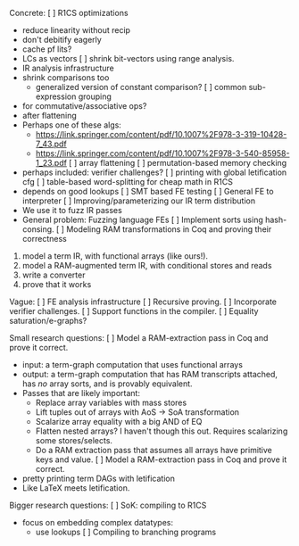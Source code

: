 Concrete:
[ ] R1CS optimizations
  * reduce linearity without recip
  * don't debitify eagerly
  * cache pf lits?
  * LCs as vectors
[ ] shrink bit-vectors using range analysis.
  * IR analysis infrastructure
  * shrink comparisons too
    * generalized version of constant comparison?
[ ] common sub-expression grouping
  * for commutative/associative ops?
  * after flattening
  * Perhaps one of these algs:
    * https://link.springer.com/content/pdf/10.1007%2F978-3-319-10428-7_43.pdf
    * https://link.springer.com/content/pdf/10.1007%2F978-3-540-85958-1_23.pdf
[ ] array flattening
[ ] permutation-based memory checking
  * perhaps included: verifier challenges?
[ ] printing with global letification cfg
[ ] table-based word-splitting for cheap math in R1CS
  * depends on good lookups
[ ] SMT based FE testing
[ ] General FE to interpreter
[ ] Improving/parameterizing our IR term distribution
  * We use it to fuzz IR passes
  * General problem: Fuzzing language FEs
[ ] Implement sorts using hash-consing.
[ ] Modeling RAM transformations in Coq and proving their correctness
  1. model a term IR, with functional arrays (like ours!).
  2. model a RAM-augmented term IR, with conditional stores and reads
  3. write a converter
  4. prove that it works 

Vague:
[ ] FE analysis infrastructure
[ ] Recursive proving.
[ ] Incorporate verifier challenges.
[ ] Support functions in the compiler.
[ ] Equality saturation/e-graphs?


Small research questions:
[ ] Model a RAM-extraction pass in Coq and prove it correct.
  * input: a term-graph computation that uses functional arrays
  * output: a term-graph computation that has RAM transcripts attached, has
    *no* array sorts, and is provably equivalent.
  * Passes that are likely important:
    * Replace array variables with mass stores
    * Lift tuples out of arrays with AoS -> SoA transformation
    * Scalarize array equality with a big AND of EQ
    * Flatten nested arrays? I haven't though this out. Requires scalarizing some stores/selects.
    * Do a RAM extraction pass that assumes all arrays have primitive keys and value.
[ ] Model a RAM-extraction pass in Coq and prove it correct.
  * pretty printing term DAGs with letification
  * Like LaTeX meets letification.

Bigger research questions:
[ ] SoK: compiling to R1CS
  * focus on embedding complex datatypes:
    * use lookups
[ ] Compiling to branching programs
